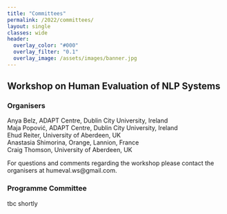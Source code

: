 ```yaml
---
title: "Committees"
permalink: /2022/committees/
layout: single
classes: wide
header:
  overlay_color: "#000"
  overlay_filter: "0.1"
  overlay_image: /assets/images/banner.jpg
---
```


<style>.athere:before {content: '@'; }</style>
<script type="text/javascript">
function init(){
    var x = document.getElementsByClassName('contactaddr');
    for (var i = 0; i < x.length; i++){
        var sp = x[i];
        var mt = sp.innerHTML;
        mt = mt.replace(/<span.*\/span>/, '@');
        sp.innerHTML = '<a href="mailto:' + mt + '">' + mt + '</a>';
    }
}
window.addEventListener("load", init, false);
</script>

## Workshop on Human Evaluation of NLP Systems


### Organisers

Anya Belz, ADAPT Centre, Dublin City University, Ireland\
Maja Popović, ADAPT Centre, Dublin City University, Ireland\
Ehud Reiter, University of Aberdeen, UK\
Anastasia Shimorina, Orange, Lannion, France\
Craig Thomson, University of Aberdeen, UK


For questions and comments regarding the workshop please contact the organisers at <span class="contactaddr">humeval.ws<span class="athere"></span>gmail.com</span>. 

### Programme Committee

tbc shortly
